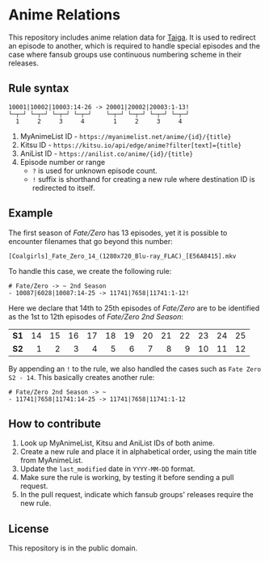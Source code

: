 # Anime Relations

This repository includes anime relation data for [Taiga](https://github.com/erengy/taiga). It is used to redirect an episode to another, which is required to handle special episodes and the case where fansub groups use continuous numbering scheme in their releases.

## Rule syntax

    10001|10002|10003:14-26 -> 20001|20002|20003:1-13!
    └─┬─┘ └─┬─┘ └─┬─┘ └─┬─┘    └─┬─┘ └─┬─┘ └─┬─┘ └─┬─┘
      1     2     3     4        1     2     3     4

1. MyAnimeList ID - `https://myanimelist.net/anime/{id}/{title}`
2. Kitsu ID - `https://kitsu.io/api/edge/anime?filter[text]={title}`
3. AniList ID - `https://anilist.co/anime/{id}/{title}`
4. Episode number or range
    - `?` is used for unknown episode count.
    - `!` suffix is shorthand for creating a new rule where destination ID is redirected to itself.

## Example

The first season of *Fate/Zero* has 13 episodes, yet it is possible to encounter filenames that go beyond this number: 

    [Coalgirls]_Fate_Zero_14_(1280x720_Blu-ray_FLAC)_[E56A8415].mkv

To handle this case, we create the following rule:

    # Fate/Zero -> ~ 2nd Season
    - 10087|6028|10087:14-25 -> 11741|7658|11741:1-12!

Here we declare that 14th to 25th episodes of *Fate/Zero* are to be identified as the 1st to 12th episodes of *Fate/Zero 2nd Season*:

<table>
  <tbody>
    <tr>
      <td align="right"><strong>S1</strong></td>
      <td align="right">14</td>
      <td align="right">15</td>
      <td align="right">16</td>
      <td align="right">17</td>
      <td align="right">18</td>
      <td align="right">19</td>
      <td align="right">20</td>
      <td align="right">21</td>
      <td align="right">22</td>
      <td align="right">23</td>
      <td align="right">24</td>
      <td align="right">25</td>
    </tr>
    <tr>
      <td align="right"><strong>S2</strong></td>
      <td align="right">1</td>
      <td align="right">2</td>
      <td align="right">3</td>
      <td align="right">4</td>
      <td align="right">5</td>
      <td align="right">6</td>
      <td align="right">7</td>
      <td align="right">8</td>
      <td align="right">9</td>
      <td align="right">10</td>
      <td align="right">11</td>
      <td align="right">12</td>
    </tr>
  </tbody>
</table>

By appending an `!` to the rule, we also handled the cases such as `Fate Zero S2 - 14`. This basically creates another rule:

    # Fate/Zero 2nd Season -> ~
    - 11741|7658|11741:14-25 -> 11741|7658|11741:1-12

## How to contribute

1. Look up MyAnimeList, Kitsu and AniList IDs of both anime.
2. Create a new rule and place it in alphabetical order, using the main title from MyAnimeList.
3. Update the `last_modified` date in `YYYY-MM-DD` format.
4. Make sure the rule is working, by testing it before sending a pull request.
5. In the pull request, indicate which fansub groups' releases require the new rule.

## License

This repository is in the public domain.
